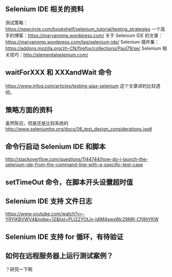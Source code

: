 ## Selenium IDE 相关的资料
测试策略：https://newcircle.com/bookshelf/selenium_tutorial/testing_strategies
一个高手的博客：https://maryannmp.wordpress.com/
关于 Selenium IDE 的文章：https://maryannmp.wordpress.com/tag/selenium-ide/
Selenium 插件集：https://addons.mozilla.org/zh-CN/firefox/collections/Paul79/se/
Selenium 相关技巧：http://elementalselenium.com/

## waitForXXX 和 XXXandWait 命令
https://www.infoq.com/articles/testing-ajax-selenium
这个文章讲的比较透彻。

## 策略方面的资料
虽然陈旧，但是还是比较系统的
http://www.seleniumhq.org/docs/06_test_design_considerations.jsp#

## 命令行启动 Selenium IDE 和脚本
http://stackoverflow.com/questions/1144744/how-do-i-launch-the-selenium-ide-from-the-command-line-with-a-specific-test-case

## setTimeOut 命令，在脚本开头设置超时值

## Selenium IDE 支持 文件日志
https://www.youtube.com/watch?v=-YRYiKBVWV4&index=12&list=PLt22YOtJv-IdiM4swsWc29MR-Cfj9hYKW

## Selenium IDE 支持 for 循环，有待验证

## 如何在远程服务器上运行测试案例？
？研究一下啊
